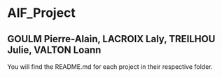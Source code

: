 # AIF_Project
## GOULM Pierre-Alain, LACROIX Laly, TREILHOU Julie, VALTON Loann

You will find the README.md for each project in their respective folder.
